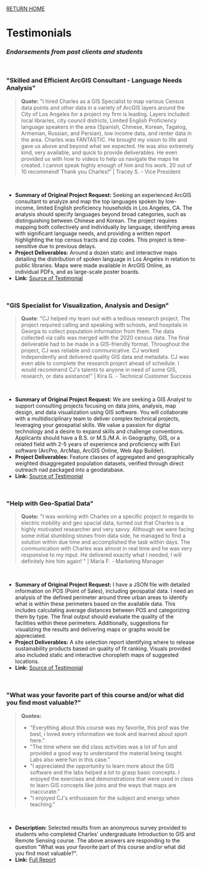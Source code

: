 [RETURN HOME](https://cjknoble.github.io/)

# Testimonials
### _Endorsements from past clients and students_
<br>

### "Skilled and Efficient ArcGIS Consultant - Language Needs Analysis"
> **Quote:** "I hired Charles as a GIS Specialist to map various Census data points and other data in a variety of ArcGIS layers around the City of Los Angeles for a project my firm is leading. Layers included: local libraries, city council districts, Limited English Proficiency language speakers in the area (Spanish, Chinese, Korean, Tagalog, Armenian, Russian, and Persian), low income data, and renter data in the area. Charles was FANTASTIC. He brought my vision to life and gave us above and beyond what we expected. He was also extremely kind, very available, and quick to provide deliverables. He even provided us with how to videos to help us navigate the maps he created. I cannot speak highly enough of him and his work. 20 out of 10 recommend! Thank you Charles!" | Tracey S. - Vice President

<br>

- **Summary of Original Project Request:** Seeking an experienced ArcGIS consultant to analyze and map the top languages spoken by low-income, limited English proficiency households in Los Angeles, CA. The analysis should specify languages beyond broad categories, such as distinguishing between Chinese and Korean. The project requires mapping both collectively and individually by language, identifying areas with significant language needs, and providing a written report highlighting the top census tracts and zip codes. This project is time-sensitive due to previous delays.<br>
- **Project Deliverables:** Around a dozen static and interactive maps detailing the distribution of spoken language in Los Angeles in relation to public libraries. Maps were made available in ArcGIS Online, as individual PDFs, and as large-scale poster boards.   <br>
- **Link:** [Source of Testimonial](https://www.upwork.com/freelancers/~01f893e1f53f02598b)
<br>

### "GIS Specialist for Visualization, Analysis and Design"
> **Quote**: "CJ helped my team out with a tedious research project. The project required calling and speaking with schools, and hospitals in Georgia to collect population information from them. The data collected via calls was merged with the 2020 census data. The final deliverable had to be made in a GIS-friendly format. Throughout the project, CJ was reliable and communicative. CJ worked independently and delivered quality GIS data and metadata. CJ was even able to complete the research project ahead of schedule. I would recommend CJ's talents to anyone in need of some GIS, research, or data asistance!" | Kira G. - Technical Customer Success

<br>

- **Summary of Original Project Request:** We are seeking a GIS Analyst to support consulting projects focusing on data joins, analysis, map design, and data visualization using GIS software. You will collaborate with a multidisciplinary team to deliver complex technical projects, leveraging your geospatial skills. We value a passion for digital technology and a desire to expand skills and challenge conventions. Applicants should have a B.S. or M.S./M.A. in Geography, GIS, or a related field with 2-5 years of experience and proficiency with Esri software (ArcPro, ArcMap, ArcGIS Online, Web App Builder).
- **Project Deliverables:** Feature classes of aggregated and geographically weighted disaggregated population datasets, verified through direct outreach nad packaged into a geodatabase.
- **Link:** [Source of Testimonial](https://www.upwork.com/freelancers/~01f893e1f53f02598b)
<br>

### "Help with Geo-Spatial Data"
>**Quote:** "I was working with Charles on a specific project in regards to electric mobility and geo spacial data, turned out that Charles is a highly motivated researcher and very savvy. Although we were facing some initial stumbling stones from data side, he managed to find a solution within due time and accomplished the task within days. The communication with Charles was almost in real time and he was very responsive to my input. He delivered exactly what I needed, I will definitely hire him again! " | Maria F. - Marketing Manager

<br>

- **Summary of Original Project Request:** I have a JSON file with detailed information on POS (Point of Sales), including geospatial data. I need an analysis of the defined perimeter around three urban areas to identify what is within these perimeters based on the available data. This includes calculating average distances between POS and categorizing them by type. The final output should evaluate the quality of the facilities within these perimeters. Additionally, suggestions for visualizing the results and delivering maps or graphs would be appreciated.
- **Project Deliverables:** A site selection report identifying where to release sustainability products based on quality of fit ranking. Visuals provided also included static and interactive choropleth maps of suggested locations.
- **Link:** [Source of Testimonial](https://www.upwork.com/freelancers/~01f893e1f53f02598b)
<br>

### "What was your favorite part of this course and/or what did you find most valuable?"
>**Quotes:**
> - "Everything about this course was my favorite, this prof was the best, i loved every information we took and learned about sport here."
> - "The time where we did class activities was a lot of fun and provided a good way to understand the material being taught. Labs also were fun in this case."
> - "I appreciated the opportunity to learn more about the GIS software and the labs helped a lot to grasp basic concepts. I enjoyed the exercises and demonstrations that were used in class to learn GIS concepts like joins and the ways that maps are inaccurate."
> - "I enjoyed CJ's enthusiasm for the subject and energy when teaching."

<br>

- **Description:** Selected results from an anonymous survey provided to students who completed Charles' undergraduate Introduction to GIS and Remote Sensing course. The above answers are responding to the question "What was your favorite part of this course and/or what did you find most valuable?". 
- **Link:** [Full Report](./assets/EAES210SP24Survey.pdf)
